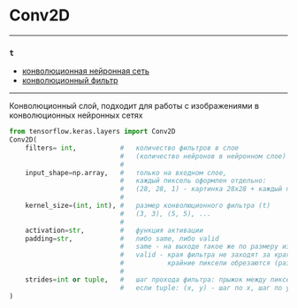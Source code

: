 # Conv2D

---
### `t` 
* [конволюционная нейронная сеть](../../terms.md#convolutional-neural-network)
* [конволюционный фильтр](../../terms.md#convolutional-filter)
---

Конволюционный слой, подходит для работы с изображениями в конволюционных нейронных сетях

```python
from tensorflow.keras.layers import Conv2D
Conv2D(
    filters= int,           #   количество фильтров в слое 
                            #   (количество нейронов в нейронном слое)
                            #
    input_shape=np.array,   #   только на входном слое, 
                            #   каждый пиксель оформлен отдельно:
                            #   (28, 28, 1) - картинка 28x28 + каждый пиксель - в своем массиве
                            #
    kernel_size=(int, int), #   размер конволюционного фильтра (t)
                            #   (3, 3), (5, 5), ...
                            #
    activation=str,         #   функция активации
    padding=str,            #   либо same, либо valid
                            #   same - на выходе такое же по размеру изображение
                            #   valid - края фильтра не заходят за края изображения, 
                            #           крайние пиксели обрезаются (размер фильтра // 2)
                            #
    strides=int or tuple,   #   шаг прохода фильтра: прыжок между пикселями
                            #   если tuple: (x, y) - шаг по x, шаг по y 
)
```